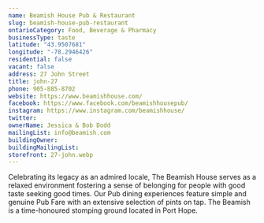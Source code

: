 ```yaml
---
name: Beamish House Pub & Restaurant 
slug: beamish-house-pub-restaurant
ontarioCategory: Food, Beverage & Pharmacy
businessType: taste
latitude: "43.9507681"
longitude: "-78.2946426"
residential: false
vacant: false
address: 27 John Street
title: john-27
phone: 905-885-8702
website: https://www.beamishhouse.com/
facebook: https://www.facebook.com/beamishhousepub/
instagram: https://www.instagram.com/beamishhouse/
twitter:
ownerName: Jessica & Bob Dodd
mailingList: info@beamish.com
buildingOwner:
buildingMailingList:
storefront: 27-john.webp
---
```


Celebrating its legacy as an admired locale, The Beamish House serves as a relaxed environment fostering a sense of
belonging for people with good taste seeking good times. Our Pub dining experiences feature simple and genuine Pub Fare
with an extensive selection of pints on tap. The Beamish is a time-honoured stomping ground located in Port Hope.
